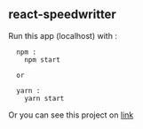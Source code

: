 ## react-speedwritter

Run this app (localhost) with :

```
  npm :
    npm start

  or

  yarn :
    yarn start
```

Or you can see this project on [link](https://raksye-speedwritter.github.io)

